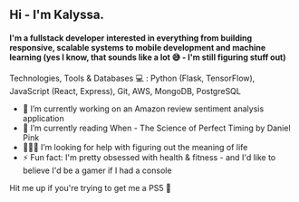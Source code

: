 ## Hi - I'm Kalyssa.
#### I'm a fullstack developer interested in everything from building responsive, scalable systems to mobile development and machine learning (yes I know, that sounds like a lot 😅 - I'm still figuring stuff out)

Technologies, Tools & Databases 💻 : Python (Flask, TensorFlow), JavaScript (React, Express), Git, AWS, MongoDB, PostgreSQL

- 🔭 I’m currently working on an Amazon review sentiment analysis application
- 📖 I’m currently reading When - The Science of Perfect Timing by Daniel Pink
- 🙇🏾‍♀️ I’m looking for help with figuring out the meaning of life 
- ⚡ Fun fact: I'm pretty obsessed with health & fitness - and I'd like to believe I'd be a gamer if I had a console

Hit me up if you're trying to get me a PS5 🤪
